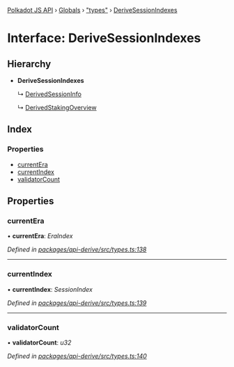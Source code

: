 [Polkadot JS API](../README.md) › [Globals](../globals.md) › ["types"](../modules/_types_.md) › [DeriveSessionIndexes](_types_.derivesessionindexes.md)

# Interface: DeriveSessionIndexes

## Hierarchy

* **DeriveSessionIndexes**

  ↳ [DerivedSessionInfo](_types_.derivedsessioninfo.md)

  ↳ [DerivedStakingOverview](_types_.derivedstakingoverview.md)

## Index

### Properties

* [currentEra](_types_.derivesessionindexes.md#currentera)
* [currentIndex](_types_.derivesessionindexes.md#currentindex)
* [validatorCount](_types_.derivesessionindexes.md#validatorcount)

## Properties

###  currentEra

• **currentEra**: *EraIndex*

*Defined in [packages/api-derive/src/types.ts:138](https://github.com/polkadot-js/api/blob/20ed3bb5fe/packages/api-derive/src/types.ts#L138)*

___

###  currentIndex

• **currentIndex**: *SessionIndex*

*Defined in [packages/api-derive/src/types.ts:139](https://github.com/polkadot-js/api/blob/20ed3bb5fe/packages/api-derive/src/types.ts#L139)*

___

###  validatorCount

• **validatorCount**: *u32*

*Defined in [packages/api-derive/src/types.ts:140](https://github.com/polkadot-js/api/blob/20ed3bb5fe/packages/api-derive/src/types.ts#L140)*
